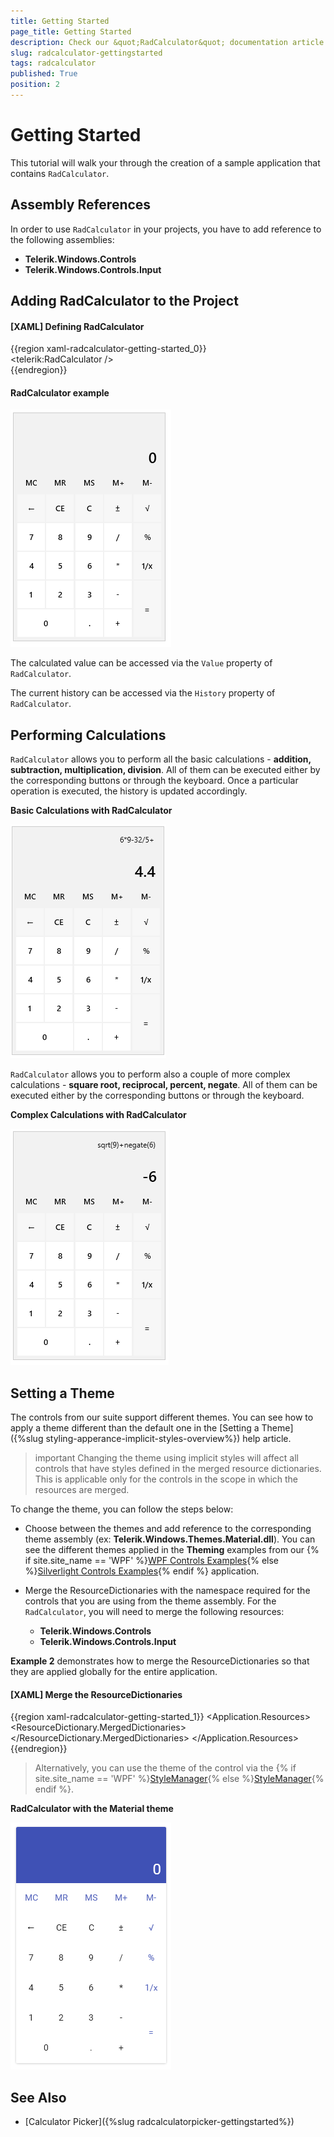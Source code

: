 ```yaml
---
title: Getting Started
page_title: Getting Started
description: Check our &quot;RadCalculator&quot; documentation article for the RadCalculator {{ site.framework_name }} control.
slug: radcalculator-gettingstarted
tags: radcalculator
published: True
position: 2
---
```


# Getting Started

This tutorial will walk your through the creation of a sample application that contains `RadCalculator`.		  

## Assembly References

In order to use `RadCalculator` in your projects, you have to add reference to the following assemblies:

* __Telerik.Windows.Controls__
* __Telerik.Windows.Controls.Input__
		  
## Adding RadCalculator to the Project

#### __[XAML] Defining RadCalculator__  
{{region xaml-radcalculator-getting-started_0}}		
		<telerik:RadCalculator />		
{{endregion}}

#### __RadCalculator example__
![Rad Calculator-Basic](images/RadCalculator-Basic.png)

The calculated value can be accessed via the `Value` property of `RadCalculator`.

The current history can be accessed via the `History` property of `RadCalculator`.

## Performing Calculations

`RadCalculator` allows you to perform all the basic calculations - __addition, subtraction, multiplication, division__. All of them can be executed either by the corresponding buttons or through the keyboard. Once a particular operation is executed, the history is updated accordingly.

__Basic Calculations with RadCalculator__  

![Rad Calculator-Basic Calculations](images/RadCalculator-BasicCalculations.png)

`RadCalculator` allows you to perform also a couple of more complex calculations - __square root, reciprocal, percent, negate__. All of them can be executed either by the corresponding buttons or through the keyboard. 

__Complex Calculations with RadCalculator__  

![Rad Calculator-Complex Calculations](images/RadCalculator-ComplexCalculations.png)

## Setting a Theme

The controls from our suite support different themes. You can see how to apply a theme different than the default one in the [Setting a Theme]({%slug styling-apperance-implicit-styles-overview%}) help article.

>important Changing the theme using implicit styles will affect all controls that have styles defined in the merged resource dictionaries. This is applicable only for the controls in the scope in which the resources are merged. 

To change the theme, you can follow the steps below:

* Choose between the themes and add reference to the corresponding theme assembly (ex: **Telerik.Windows.Themes.Material.dll**). You can see the different themes applied in the **Theming** examples from our {% if site.site_name == 'WPF' %}[WPF Controls Examples](https://demos.telerik.com/wpf/){% else %}[Silverlight Controls Examples](https://demos.telerik.com/silverlight/#Calculator/Theming){% endif %} application.

* Merge the ResourceDictionaries with the namespace required for the controls that you are using from the theme assembly. For the `RadCalculator`, you will need to merge the following resources:

	* __Telerik.Windows.Controls__
	* __Telerik.Windows.Controls.Input__

__Example 2__ demonstrates how to merge the ResourceDictionaries so that they are applied globally for the entire application.

#### __[XAML] Merge the ResourceDictionaries__  
{{region xaml-radcalculator-getting-started_1}}
	<Application.Resources>
		<ResourceDictionary>
			<ResourceDictionary.MergedDictionaries>
				<ResourceDictionary Source="/Telerik.Windows.Themes.Material;component/Themes/System.Windows.xaml"/>
				<ResourceDictionary Source="/Telerik.Windows.Themes.Material;component/Themes/Telerik.Windows.Controls.xaml"/>
				<ResourceDictionary Source="/Telerik.Windows.Themes.Material;component/Themes/Telerik.Windows.Controls.Input.xaml"/>
			</ResourceDictionary.MergedDictionaries>
		</ResourceDictionary>
	</Application.Resources>
{{endregion}}

>Alternatively, you can use the theme of the control via the {% if site.site_name == 'WPF' %}[StyleManager](https://docs.telerik.com/devtools/wpf/styling-and-appearance/stylemanager/common-styling-apperance-setting-theme-wpf){% else %}[StyleManager](https://docs.telerik.com/devtools/silverlight/styling-and-appearance/stylemanager/common-styling-apperance-setting-theme){% endif %}.
	
__RadCalculator with the Material theme__  

![RadCalculator with Material theme](images/calculator-material-theme.png)

## See Also  
* [Calculator Picker]({%slug radcalculatorpicker-gettingstarted%})
